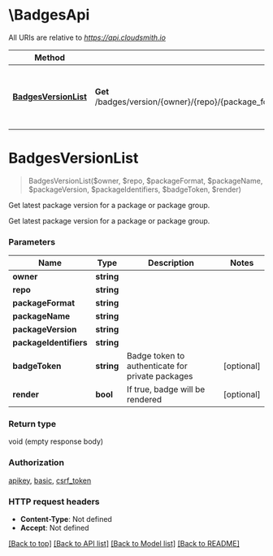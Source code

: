 # \BadgesApi

All URIs are relative to *https://api.cloudsmith.io*

Method | HTTP request | Description
------------- | ------------- | -------------
[**BadgesVersionList**](BadgesApi.md#BadgesVersionList) | **Get** /badges/version/{owner}/{repo}/{package_format}/{package_name}/{package_version}/{package_identifiers}/ | Get latest package version for a package or package group.


# **BadgesVersionList**
> BadgesVersionList($owner, $repo, $packageFormat, $packageName, $packageVersion, $packageIdentifiers, $badgeToken, $render)

Get latest package version for a package or package group.

Get latest package version for a package or package group.


### Parameters

Name | Type | Description  | Notes
------------- | ------------- | ------------- | -------------
 **owner** | **string**|  | 
 **repo** | **string**|  | 
 **packageFormat** | **string**|  | 
 **packageName** | **string**|  | 
 **packageVersion** | **string**|  | 
 **packageIdentifiers** | **string**|  | 
 **badgeToken** | **string**| Badge token to authenticate for private packages | [optional] 
 **render** | **bool**| If true, badge will be rendered | [optional] 

### Return type

void (empty response body)

### Authorization

[apikey](../README.md#apikey), [basic](../README.md#basic), [csrf_token](../README.md#csrf_token)

### HTTP request headers

 - **Content-Type**: Not defined
 - **Accept**: Not defined

[[Back to top]](#) [[Back to API list]](../README.md#documentation-for-api-endpoints) [[Back to Model list]](../README.md#documentation-for-models) [[Back to README]](../README.md)

